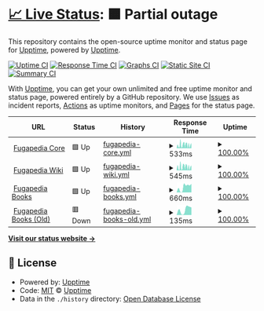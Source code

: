 # [📈 Live Status](https://status.fugapedia.xyz): <!--live status--> **🟧 Partial outage**

This repository contains the open-source uptime monitor and status page for [Upptime](https://upptime.js.org), powered by [Upptime](https://github.com/upptime/upptime).

[![Uptime CI](https://github.com/yarichltd/fugapediastatus/workflows/Uptime%20CI/badge.svg)](https://github.com/upptime/upptime/actions?query=workflow%3A%22Uptime+CI%22)
[![Response Time CI](https://github.com/yarichltd/fugapediastatus/workflows/Response%20Time%20CI/badge.svg)](https://github.com/upptime/upptime/actions?query=workflow%3A%22Response+Time+CI%22)
[![Graphs CI](https://github.com/yarichltd/fugapediastatus/workflows/Graphs%20CI/badge.svg)](https://github.com/upptime/upptime/actions?query=workflow%3A%22Graphs+CI%22)
[![Static Site CI](https://github.com/yarichltd/fugapediastatus/workflows/Static%20Site%20CI/badge.svg)](https://github.com/upptime/upptime/actions?query=workflow%3A%22Static+Site+CI%22)
[![Summary CI](https://github.com/yarichltd/fugapediastatus/workflows/Summary%20CI/badge.svg)](https://github.com/upptime/upptime/actions?query=workflow%3A%22Summary+CI%22)

With [Upptime](https://upptime.js.org), you can get your own unlimited and free uptime monitor and status page, powered entirely by a GitHub repository. We use [Issues](https://github.com/upptime/upptime/issues) as incident reports, [Actions](https://github.com/upptime/upptime/actions) as uptime monitors, and [Pages](https://status.fugapedia.xyz) for the status page.

<!--start: status pages-->
<!-- This summary is generated by Upptime (https://github.com/upptime/upptime) -->
<!-- Do not edit this manually, your changes will be overwritten -->
<!-- prettier-ignore -->
| URL | Status | History | Response Time | Uptime |
| --- | ------ | ------- | ------------- | ------ |
| <img alt="" src="https://fugapedia.xyz/favicon.ico" height="13"> [Fugapedia Core](https://fugapedia.xyz) | 🟩 Up | [fugapedia-core.yml](https://github.com/YarichLTD/fugapediastatus/commits/HEAD/history/fugapedia-core.yml) | <details><summary><img alt="Response time graph" src="./graphs/fugapedia-core/response-time-week.png" height="20"> 533ms</summary><br><a href="https://yarichltd.github.io/fugapediastatus/history/fugapedia-core"><img alt="Response time 762" src="https://img.shields.io/endpoint?url=https%3A%2F%2Fraw.githubusercontent.com%2FYarichLTD%2Ffugapediastatus%2FHEAD%2Fapi%2Ffugapedia-core%2Fresponse-time.json"></a><br><a href="https://yarichltd.github.io/fugapediastatus/history/fugapedia-core"><img alt="24-hour response time 457" src="https://img.shields.io/endpoint?url=https%3A%2F%2Fraw.githubusercontent.com%2FYarichLTD%2Ffugapediastatus%2FHEAD%2Fapi%2Ffugapedia-core%2Fresponse-time-day.json"></a><br><a href="https://yarichltd.github.io/fugapediastatus/history/fugapedia-core"><img alt="7-day response time 533" src="https://img.shields.io/endpoint?url=https%3A%2F%2Fraw.githubusercontent.com%2FYarichLTD%2Ffugapediastatus%2FHEAD%2Fapi%2Ffugapedia-core%2Fresponse-time-week.json"></a><br><a href="https://yarichltd.github.io/fugapediastatus/history/fugapedia-core"><img alt="30-day response time 689" src="https://img.shields.io/endpoint?url=https%3A%2F%2Fraw.githubusercontent.com%2FYarichLTD%2Ffugapediastatus%2FHEAD%2Fapi%2Ffugapedia-core%2Fresponse-time-month.json"></a><br><a href="https://yarichltd.github.io/fugapediastatus/history/fugapedia-core"><img alt="1-year response time 762" src="https://img.shields.io/endpoint?url=https%3A%2F%2Fraw.githubusercontent.com%2FYarichLTD%2Ffugapediastatus%2FHEAD%2Fapi%2Ffugapedia-core%2Fresponse-time-year.json"></a></details> | <details><summary><a href="https://yarichltd.github.io/fugapediastatus/history/fugapedia-core">100.00%</a></summary><a href="https://yarichltd.github.io/fugapediastatus/history/fugapedia-core"><img alt="All-time uptime 100.00%" src="https://img.shields.io/endpoint?url=https%3A%2F%2Fraw.githubusercontent.com%2FYarichLTD%2Ffugapediastatus%2FHEAD%2Fapi%2Ffugapedia-core%2Fuptime.json"></a><br><a href="https://yarichltd.github.io/fugapediastatus/history/fugapedia-core"><img alt="24-hour uptime 100.00%" src="https://img.shields.io/endpoint?url=https%3A%2F%2Fraw.githubusercontent.com%2FYarichLTD%2Ffugapediastatus%2FHEAD%2Fapi%2Ffugapedia-core%2Fuptime-day.json"></a><br><a href="https://yarichltd.github.io/fugapediastatus/history/fugapedia-core"><img alt="7-day uptime 100.00%" src="https://img.shields.io/endpoint?url=https%3A%2F%2Fraw.githubusercontent.com%2FYarichLTD%2Ffugapediastatus%2FHEAD%2Fapi%2Ffugapedia-core%2Fuptime-week.json"></a><br><a href="https://yarichltd.github.io/fugapediastatus/history/fugapedia-core"><img alt="30-day uptime 100.00%" src="https://img.shields.io/endpoint?url=https%3A%2F%2Fraw.githubusercontent.com%2FYarichLTD%2Ffugapediastatus%2FHEAD%2Fapi%2Ffugapedia-core%2Fuptime-month.json"></a><br><a href="https://yarichltd.github.io/fugapediastatus/history/fugapedia-core"><img alt="1-year uptime 100.00%" src="https://img.shields.io/endpoint?url=https%3A%2F%2Fraw.githubusercontent.com%2FYarichLTD%2Ffugapediastatus%2FHEAD%2Fapi%2Ffugapedia-core%2Fuptime-year.json"></a></details>
| <img alt="" src="https://fugapedia.xyz/favicon.ico" height="13"> [Fugapedia Wiki](https://wiki.fugapedia.xyz) | 🟩 Up | [fugapedia-wiki.yml](https://github.com/YarichLTD/fugapediastatus/commits/HEAD/history/fugapedia-wiki.yml) | <details><summary><img alt="Response time graph" src="./graphs/fugapedia-wiki/response-time-week.png" height="20"> 545ms</summary><br><a href="https://yarichltd.github.io/fugapediastatus/history/fugapedia-wiki"><img alt="Response time 1263" src="https://img.shields.io/endpoint?url=https%3A%2F%2Fraw.githubusercontent.com%2FYarichLTD%2Ffugapediastatus%2FHEAD%2Fapi%2Ffugapedia-wiki%2Fresponse-time.json"></a><br><a href="https://yarichltd.github.io/fugapediastatus/history/fugapedia-wiki"><img alt="24-hour response time 453" src="https://img.shields.io/endpoint?url=https%3A%2F%2Fraw.githubusercontent.com%2FYarichLTD%2Ffugapediastatus%2FHEAD%2Fapi%2Ffugapedia-wiki%2Fresponse-time-day.json"></a><br><a href="https://yarichltd.github.io/fugapediastatus/history/fugapedia-wiki"><img alt="7-day response time 545" src="https://img.shields.io/endpoint?url=https%3A%2F%2Fraw.githubusercontent.com%2FYarichLTD%2Ffugapediastatus%2FHEAD%2Fapi%2Ffugapedia-wiki%2Fresponse-time-week.json"></a><br><a href="https://yarichltd.github.io/fugapediastatus/history/fugapedia-wiki"><img alt="30-day response time 882" src="https://img.shields.io/endpoint?url=https%3A%2F%2Fraw.githubusercontent.com%2FYarichLTD%2Ffugapediastatus%2FHEAD%2Fapi%2Ffugapedia-wiki%2Fresponse-time-month.json"></a><br><a href="https://yarichltd.github.io/fugapediastatus/history/fugapedia-wiki"><img alt="1-year response time 1263" src="https://img.shields.io/endpoint?url=https%3A%2F%2Fraw.githubusercontent.com%2FYarichLTD%2Ffugapediastatus%2FHEAD%2Fapi%2Ffugapedia-wiki%2Fresponse-time-year.json"></a></details> | <details><summary><a href="https://yarichltd.github.io/fugapediastatus/history/fugapedia-wiki">100.00%</a></summary><a href="https://yarichltd.github.io/fugapediastatus/history/fugapedia-wiki"><img alt="All-time uptime 100.00%" src="https://img.shields.io/endpoint?url=https%3A%2F%2Fraw.githubusercontent.com%2FYarichLTD%2Ffugapediastatus%2FHEAD%2Fapi%2Ffugapedia-wiki%2Fuptime.json"></a><br><a href="https://yarichltd.github.io/fugapediastatus/history/fugapedia-wiki"><img alt="24-hour uptime 100.00%" src="https://img.shields.io/endpoint?url=https%3A%2F%2Fraw.githubusercontent.com%2FYarichLTD%2Ffugapediastatus%2FHEAD%2Fapi%2Ffugapedia-wiki%2Fuptime-day.json"></a><br><a href="https://yarichltd.github.io/fugapediastatus/history/fugapedia-wiki"><img alt="7-day uptime 100.00%" src="https://img.shields.io/endpoint?url=https%3A%2F%2Fraw.githubusercontent.com%2FYarichLTD%2Ffugapediastatus%2FHEAD%2Fapi%2Ffugapedia-wiki%2Fuptime-week.json"></a><br><a href="https://yarichltd.github.io/fugapediastatus/history/fugapedia-wiki"><img alt="30-day uptime 100.00%" src="https://img.shields.io/endpoint?url=https%3A%2F%2Fraw.githubusercontent.com%2FYarichLTD%2Ffugapediastatus%2FHEAD%2Fapi%2Ffugapedia-wiki%2Fuptime-month.json"></a><br><a href="https://yarichltd.github.io/fugapediastatus/history/fugapedia-wiki"><img alt="1-year uptime 100.00%" src="https://img.shields.io/endpoint?url=https%3A%2F%2Fraw.githubusercontent.com%2FYarichLTD%2Ffugapediastatus%2FHEAD%2Fapi%2Ffugapedia-wiki%2Fuptime-year.json"></a></details>
| <img alt="" src="https://fugapedia.xyz/favicon.ico" height="13"> [Fugapedia Books](https://books.fugapedia.xyz) | 🟩 Up | [fugapedia-books.yml](https://github.com/YarichLTD/fugapediastatus/commits/HEAD/history/fugapedia-books.yml) | <details><summary><img alt="Response time graph" src="./graphs/fugapedia-books/response-time-week.png" height="20"> 660ms</summary><br><a href="https://yarichltd.github.io/fugapediastatus/history/fugapedia-books"><img alt="Response time 977" src="https://img.shields.io/endpoint?url=https%3A%2F%2Fraw.githubusercontent.com%2FYarichLTD%2Ffugapediastatus%2FHEAD%2Fapi%2Ffugapedia-books%2Fresponse-time.json"></a><br><a href="https://yarichltd.github.io/fugapediastatus/history/fugapedia-books"><img alt="24-hour response time 1031" src="https://img.shields.io/endpoint?url=https%3A%2F%2Fraw.githubusercontent.com%2FYarichLTD%2Ffugapediastatus%2FHEAD%2Fapi%2Ffugapedia-books%2Fresponse-time-day.json"></a><br><a href="https://yarichltd.github.io/fugapediastatus/history/fugapedia-books"><img alt="7-day response time 660" src="https://img.shields.io/endpoint?url=https%3A%2F%2Fraw.githubusercontent.com%2FYarichLTD%2Ffugapediastatus%2FHEAD%2Fapi%2Ffugapedia-books%2Fresponse-time-week.json"></a><br><a href="https://yarichltd.github.io/fugapediastatus/history/fugapedia-books"><img alt="30-day response time 733" src="https://img.shields.io/endpoint?url=https%3A%2F%2Fraw.githubusercontent.com%2FYarichLTD%2Ffugapediastatus%2FHEAD%2Fapi%2Ffugapedia-books%2Fresponse-time-month.json"></a><br><a href="https://yarichltd.github.io/fugapediastatus/history/fugapedia-books"><img alt="1-year response time 977" src="https://img.shields.io/endpoint?url=https%3A%2F%2Fraw.githubusercontent.com%2FYarichLTD%2Ffugapediastatus%2FHEAD%2Fapi%2Ffugapedia-books%2Fresponse-time-year.json"></a></details> | <details><summary><a href="https://yarichltd.github.io/fugapediastatus/history/fugapedia-books">100.00%</a></summary><a href="https://yarichltd.github.io/fugapediastatus/history/fugapedia-books"><img alt="All-time uptime 100.00%" src="https://img.shields.io/endpoint?url=https%3A%2F%2Fraw.githubusercontent.com%2FYarichLTD%2Ffugapediastatus%2FHEAD%2Fapi%2Ffugapedia-books%2Fuptime.json"></a><br><a href="https://yarichltd.github.io/fugapediastatus/history/fugapedia-books"><img alt="24-hour uptime 100.00%" src="https://img.shields.io/endpoint?url=https%3A%2F%2Fraw.githubusercontent.com%2FYarichLTD%2Ffugapediastatus%2FHEAD%2Fapi%2Ffugapedia-books%2Fuptime-day.json"></a><br><a href="https://yarichltd.github.io/fugapediastatus/history/fugapedia-books"><img alt="7-day uptime 100.00%" src="https://img.shields.io/endpoint?url=https%3A%2F%2Fraw.githubusercontent.com%2FYarichLTD%2Ffugapediastatus%2FHEAD%2Fapi%2Ffugapedia-books%2Fuptime-week.json"></a><br><a href="https://yarichltd.github.io/fugapediastatus/history/fugapedia-books"><img alt="30-day uptime 100.00%" src="https://img.shields.io/endpoint?url=https%3A%2F%2Fraw.githubusercontent.com%2FYarichLTD%2Ffugapediastatus%2FHEAD%2Fapi%2Ffugapedia-books%2Fuptime-month.json"></a><br><a href="https://yarichltd.github.io/fugapediastatus/history/fugapedia-books"><img alt="1-year uptime 100.00%" src="https://img.shields.io/endpoint?url=https%3A%2F%2Fraw.githubusercontent.com%2FYarichLTD%2Ffugapediastatus%2FHEAD%2Fapi%2Ffugapedia-books%2Fuptime-year.json"></a></details>
| <img alt="" src="https://fugapedia.xyz/favicon.ico" height="13"> [Fugapedia Books (Old)](https://fugapedia.xyz/ebooks/) | 🟥 Down | [fugapedia-books-old.yml](https://github.com/YarichLTD/fugapediastatus/commits/HEAD/history/fugapedia-books-old.yml) | <details><summary><img alt="Response time graph" src="./graphs/fugapedia-books-old/response-time-week.png" height="20"> 135ms</summary><br><a href="https://yarichltd.github.io/fugapediastatus/history/fugapedia-books-old"><img alt="Response time 154" src="https://img.shields.io/endpoint?url=https%3A%2F%2Fraw.githubusercontent.com%2FYarichLTD%2Ffugapediastatus%2FHEAD%2Fapi%2Ffugapedia-books-old%2Fresponse-time.json"></a><br><a href="https://yarichltd.github.io/fugapediastatus/history/fugapedia-books-old"><img alt="24-hour response time 190" src="https://img.shields.io/endpoint?url=https%3A%2F%2Fraw.githubusercontent.com%2FYarichLTD%2Ffugapediastatus%2FHEAD%2Fapi%2Ffugapedia-books-old%2Fresponse-time-day.json"></a><br><a href="https://yarichltd.github.io/fugapediastatus/history/fugapedia-books-old"><img alt="7-day response time 135" src="https://img.shields.io/endpoint?url=https%3A%2F%2Fraw.githubusercontent.com%2FYarichLTD%2Ffugapediastatus%2FHEAD%2Fapi%2Ffugapedia-books-old%2Fresponse-time-week.json"></a><br><a href="https://yarichltd.github.io/fugapediastatus/history/fugapedia-books-old"><img alt="30-day response time 171" src="https://img.shields.io/endpoint?url=https%3A%2F%2Fraw.githubusercontent.com%2FYarichLTD%2Ffugapediastatus%2FHEAD%2Fapi%2Ffugapedia-books-old%2Fresponse-time-month.json"></a><br><a href="https://yarichltd.github.io/fugapediastatus/history/fugapedia-books-old"><img alt="1-year response time 154" src="https://img.shields.io/endpoint?url=https%3A%2F%2Fraw.githubusercontent.com%2FYarichLTD%2Ffugapediastatus%2FHEAD%2Fapi%2Ffugapedia-books-old%2Fresponse-time-year.json"></a></details> | <details><summary><a href="https://yarichltd.github.io/fugapediastatus/history/fugapedia-books-old">100.00%</a></summary><a href="https://yarichltd.github.io/fugapediastatus/history/fugapedia-books-old"><img alt="All-time uptime 100.00%" src="https://img.shields.io/endpoint?url=https%3A%2F%2Fraw.githubusercontent.com%2FYarichLTD%2Ffugapediastatus%2FHEAD%2Fapi%2Ffugapedia-books-old%2Fuptime.json"></a><br><a href="https://yarichltd.github.io/fugapediastatus/history/fugapedia-books-old"><img alt="24-hour uptime 100.00%" src="https://img.shields.io/endpoint?url=https%3A%2F%2Fraw.githubusercontent.com%2FYarichLTD%2Ffugapediastatus%2FHEAD%2Fapi%2Ffugapedia-books-old%2Fuptime-day.json"></a><br><a href="https://yarichltd.github.io/fugapediastatus/history/fugapedia-books-old"><img alt="7-day uptime 100.00%" src="https://img.shields.io/endpoint?url=https%3A%2F%2Fraw.githubusercontent.com%2FYarichLTD%2Ffugapediastatus%2FHEAD%2Fapi%2Ffugapedia-books-old%2Fuptime-week.json"></a><br><a href="https://yarichltd.github.io/fugapediastatus/history/fugapedia-books-old"><img alt="30-day uptime 100.00%" src="https://img.shields.io/endpoint?url=https%3A%2F%2Fraw.githubusercontent.com%2FYarichLTD%2Ffugapediastatus%2FHEAD%2Fapi%2Ffugapedia-books-old%2Fuptime-month.json"></a><br><a href="https://yarichltd.github.io/fugapediastatus/history/fugapedia-books-old"><img alt="1-year uptime 100.00%" src="https://img.shields.io/endpoint?url=https%3A%2F%2Fraw.githubusercontent.com%2FYarichLTD%2Ffugapediastatus%2FHEAD%2Fapi%2Ffugapedia-books-old%2Fuptime-year.json"></a></details>

<!--end: status pages-->

[**Visit our status website →**](https://status.fugapedia.xyz)

## 📄 License

- Powered by: [Upptime](https://github.com/upptime/upptime)
- Code: [MIT](./LICENSE) © [Upptime](https://upptime.js.org)
- Data in the `./history` directory: [Open Database License](https://opendatacommons.org/licenses/odbl/1-0/)
